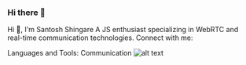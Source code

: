 ### Hi there 👋
Hi 👋, I'm Santosh Shingare
A JS enthusiast specializing in WebRTC and real-time communication technologies.
Connect with me:


Languages and Tools:
Communication
![alt text](https://user-images.githubusercontent.com/25181517/192107854-765620d7-f909-4953-a6da-36e1ef69eea6.png?raw=true)
